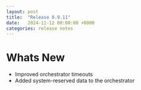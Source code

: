 ```yaml
---
layout: post
title:  "Release 0.9.11"
date:   2024-11-12 00:00:00 +0000
categories: release notes
---
```


# Whats New

- Improved orchestrator timeouts
- Added system-reserved data to the orchestrator


